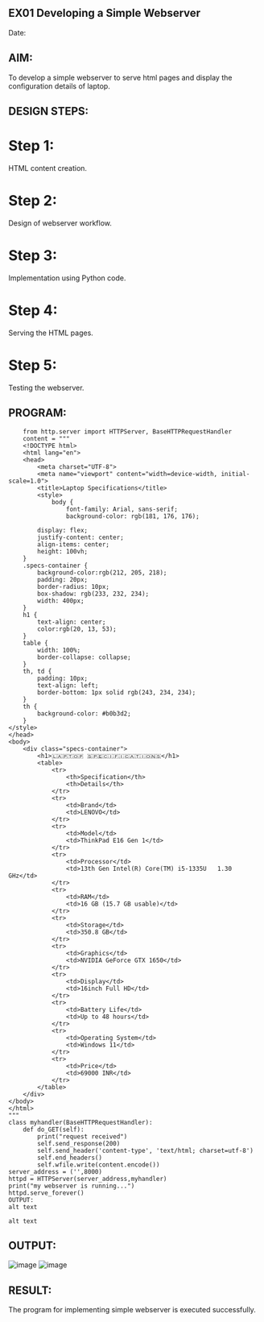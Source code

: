 ## EX01 Developing a Simple Webserver
Date:
## AIM:
To develop a simple webserver to serve html pages and display the configuration details of laptop.

## DESIGN STEPS:
# Step 1:
HTML content creation.

# Step 2:
Design of webserver workflow.

# Step 3:
Implementation using Python code.

# Step 4:
Serving the HTML pages.

# Step 5:
Testing the webserver.

## PROGRAM:
        from http.server import HTTPServer, BaseHTTPRequestHandler
        content = """
        <!DOCTYPE html>
        <html lang="en">
        <head>
            <meta charset="UTF-8">
            <meta name="viewport" content="width=device-width, initial-scale=1.0">
            <title>Laptop Specifications</title>
            <style>
                body {
                    font-family: Arial, sans-serif;
                    background-color: rgb(181, 176, 176);
          
            display: flex;
            justify-content: center;
            align-items: center;
            height: 100vh;
        }
        .specs-container {
            background-color:rgb(212, 205, 218);
            padding: 20px;
            border-radius: 10px;
            box-shadow: rgb(233, 232, 234);
            width: 400px;
        }
        h1 {
            text-align: center;
            color:rgb(20, 13, 53);
        }
        table {
            width: 100%;
            border-collapse: collapse;
        }
        th, td {
            padding: 10px;
            text-align: left;
            border-bottom: 1px solid rgb(243, 234, 234);
        }
        th {
            background-color: #b0b3d2;
        }
    </style>
    </head>
    <body>
        <div class="specs-container">
            <h1>🇱​🇦​🇵​🇹​🇴​🇵​ 🇸​🇵​🇪​🇨​🇮​🇫​🇮​🇨​🇦​🇹​🇮​🇴​🇳​🇸​</h1>
            <table>
                <tr>
                    <th>Specification</th>
                    <th>Details</th>
                </tr>
                <tr>
                    <td>Brand</td>
                    <td>LENOVO</td>
                </tr>
                <tr>
                    <td>Model</td>
                    <td>ThinkPad E16 Gen 1</td>
                </tr>
                <tr>
                    <td>Processor</td>
                    <td>13th Gen Intel(R) Core(TM) i5-1335U   1.30 GHz</td>
                </tr>
                <tr>
                    <td>RAM</td>
                    <td>16 GB (15.7 GB usable)</td>
                </tr>
                <tr>
                    <td>Storage</td>
                    <td>350.8 GB</td>
                </tr>
                <tr>
                    <td>Graphics</td>
                    <td>NVIDIA GeForce GTX 1650</td>
                </tr>
                <tr>
                    <td>Display</td>
                    <td>16inch Full HD</td>
                </tr>
                <tr>
                    <td>Battery Life</td>
                    <td>Up to 48 hours</td>
                </tr>
                <tr>
                    <td>Operating System</td>
                    <td>Windows 11</td>
                </tr>
                <tr>
                    <td>Price</td>
                    <td>69000 INR</td>
                </tr>
            </table>
        </div>
    </body>
    </html>
    """
    class myhandler(BaseHTTPRequestHandler):
        def do_GET(self):
            print("request received")
            self.send_response(200)
            self.send_header('content-type', 'text/html; charset=utf-8')
            self.end_headers()
            self.wfile.write(content.encode())
    server_address = ('',8000)
    httpd = HTTPServer(server_address,myhandler)
    print("my webserver is running...")
    httpd.serve_forever()
    OUTPUT:
    alt text
    
    alt text

## OUTPUT: 
![image](https://github.com/user-attachments/assets/105f1ee2-e9f6-42d9-83ac-0f31058d9e52)
![image](https://github.com/user-attachments/assets/2ed4c56a-9469-42d9-8159-bf484730c298)



## RESULT:
The program for implementing simple webserver is executed successfully.
